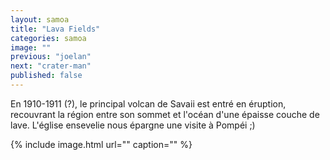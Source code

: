 ```yaml
---
layout: samoa
title: "Lava Fields"
categories: samoa
image: ""
previous: "joelan"
next: "crater-man"
published: false
---
```


En 1910-1911 (?), le principal volcan de Savaii est entré en éruption, recouvrant la région entre son sommet et l'océan d'une épaisse couche de lave. L'église ensevelie nous épargne une visite à Pompéi ;)

{% include image.html url="" caption="" %}